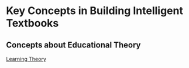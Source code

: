 # Key Concepts in Building Intelligent Textbooks

## Concepts about Educational Theory

[Learning Theory](learning-theory.md)